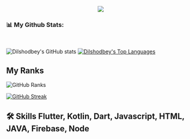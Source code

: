 
<p align="center">
  <a href="https://github.com/DenverCoder1/readme-typing-svg"><img src="https://readme-typing-svg.herokuapp.com?font=Time+New+Roman&color=%23C8BE25&size=25&center=true&vCenter=true&width=500&height=100&lines=I+am+Dilshodbek+Egamberdiyev;I+am+Mobile+Developer;Hello+Git hub;Mobile+Programmer;I+am+from+Uzbekistan;My+best+code+Kotlin;🌱+I’m+currently+learning+Flutter;👯+I’m+looking+to+collaborate+with+other+content+creators"></a>
</p>

### 📊 My Github Stats:
<br/>

![Dilshodbey's GitHub stats](https://github-readme-stats.vercel.app/api?username=Dilshodbey&show_icons=true&theme=radical) <a href="https://github.com/Dilshodbey"><img 
alt="Dilshodbey's Top Languages" src="https://github-readme-stats.vercel.app/api/top-langs/?username=professorDeveloper&langs_count=8&count_private=true&layout=compact&theme=react&hide_border=true&bg_color=0D1117" /></a>


## My Ranks

<img src="https://github-profile-trophy.vercel.app/?username=Dilshodbey&theme=dracula" alt="GitHub Ranks" /></a></p>


[![GitHub Streak](https://github-readme-streak-stats.herokuapp.com?user=Dilshodbey&theme=radical&hide_border=true&date_format=M%20j%5B%2C%20Y%5D)](https://github.com/Dilshodbey)
<br>



## 🛠 Skills Flutter, Kotlin, Dart, Javascript, HTML, JAVA, Firebase, Node
[resume]: https://drive.google.com/file/d/1ryZi4rw91dM1LL62zYgHpemjKuxkWHdx/view?usp=sharing
